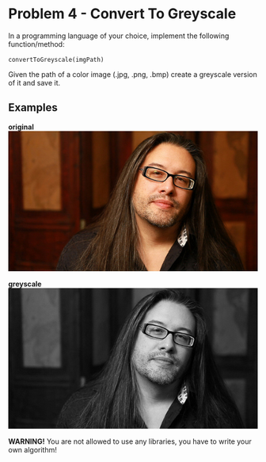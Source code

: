 # Problem 4 - Convert To Greyscale

In a programming language of your choice, implement the following function/method:
```
convertToGreyscale(imgPath)
```
Given the path of a color image (.jpg, .png, .bmp) create a greyscale version of it and save it.

## Examples
**original**
![original](images/john-romero.jpg)

**greyscale**
![greyscale](images/john-romero-greyscale.jpg)

**WARNING!** You are not allowed to use any libraries, you have to write your own algorithm!
